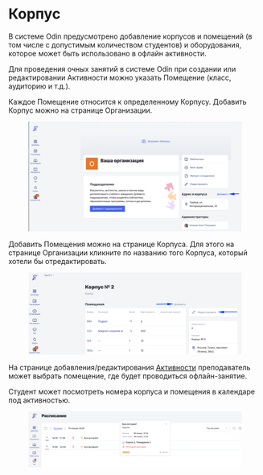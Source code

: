 # Корпус

В системе Odin предусмотрено добавление корпусов и помещений (в том числе с допустимым количеством студентов) и оборудования, которое может быть использовано в офлайн активности.&#x20;

Для проведения очных занятий в системе Odin при создании или редактировании Активности можно указать Помещение (класс, аудиторию и т.д.).&#x20;

Каждое Помещение относится к определенному Корпусу. Добавить Корпус можно на странице Организации.

<figure><img src="../../.gitbook/assets/image (118).png" alt=""><figcaption></figcaption></figure>

Добавить Помещения можно на странице Корпуса. Для этого на странице Организации кликните по названию того Корпуса, который хотели бы отредактировать.

<figure><img src="../../.gitbook/assets/image (119).png" alt=""><figcaption></figcaption></figure>

На странице добавления/редактирования [Активности](../aktivnosti/) преподаватель может выбрать помещение, где будет проводиться офлайн-занятие.

Студент может посмотреть номера корпуса и помещения в календаре под активностью.

<figure><img src="../../.gitbook/assets/image (120).png" alt=""><figcaption></figcaption></figure>
